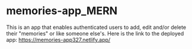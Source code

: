 # memories-app_MERN


This is an app that enables authenticated users to add, edit and/or delete their "memories" or like someone else's. 
Here is the link to the deployed app: https://memories-app327.netlify.app/

